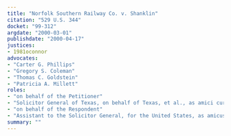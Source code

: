 ```yaml
---
title: "Norfolk Southern Railway Co. v. Shanklin"
citation: "529 U.S. 344"
docket: "99-312"
argdate: "2000-03-01"
publishdate: "2000-04-17"
justices:
- 1981oconnor
advocates:
- "Carter G. Phillips"
- "Gregory S. Coleman"
- "Thomas C. Goldstein"
- "Patricia A. Millett"
roles:
- "on behalf of the Petitioner"
- "Solicitor General of Texas, on behalf of Texas, et al., as amici curiae, supporting the Petitioner"
- "on behalf of the Respondent"
- "Assistant to the Solicitor General, for the United States, as amicus curiae, supporting the Respondent"
summary: ""
---
```


